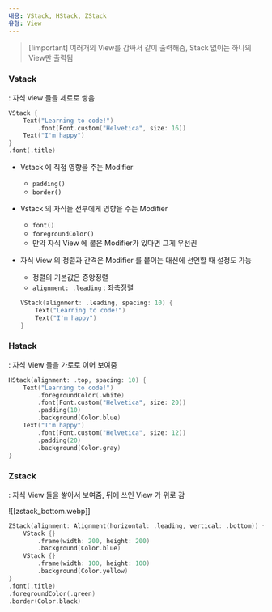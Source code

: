 ```yaml
---
내용: VStack, HStack, ZStack
유형: View
---
```

> [!important] 여러개의 View를 감싸서 같이 출력해줌, Stack 없이는 하나의 View만 출력됨

### Vstack

: 자식 view 들을 세로로 쌓음

```Swift
VStack {
    Text("Learning to code!")
        .font(Font.custom("Helvetica", size: 16))
    Text("I'm happy")
}
.font(.title)
```

- Vstack 에 직접 영향을 주는 Modifier
    - `padding()`
    - `border()`
- Vstack 의 자식들 전부에게 영향을 주는 Modifier
    - `font()`
    - `foregroundColor()`
    - 만약 자식 View 에 붙은 Modifier가 있다면 그게 우선권
- 자식 View 의 정렬과 간격은 Modifier 를 붙이는 대신에 선언할 때 설정도 가능
    
    - 정렬의 기본값은 중앙정렬
    - `alignment: .leading` : 좌측정렬
    
    ```Swift
    VStack(alignment: .leading, spacing: 10) {
        Text("Learning to code!")
        Text("I'm happy")
    }
    ```
    
      
    

### Hstack

: 자식 View 들을 가로로 이어 보여줌

```Swift
HStack(alignment: .top, spacing: 10) {
    Text("Learning to code!")
        .foregroundColor(.white)
        .font(Font.custom("Helvetica", size: 20))
        .padding(10)
        .background(Color.blue)
    Text("I'm happy")
        .font(Font.custom("Helvetica", size: 12))
        .padding(20)
        .background(Color.gray)
}
```

  

### Zstack

: 자식 View 들을 쌓아서 보여줌, 뒤에 쓰인 View 가 위로 감

![[zstack_bottom.webp]]

```Swift
ZStack(alignment: Alignment(horizontal: .leading, vertical: .bottom)) {
    VStack {}
        .frame(width: 200, height: 200)
        .background(Color.blue)
    VStack {}
        .frame(width: 100, height: 100)
        .background(Color.yellow)
}
.font(.title)
.foregroundColor(.green)
.border(Color.black)
```